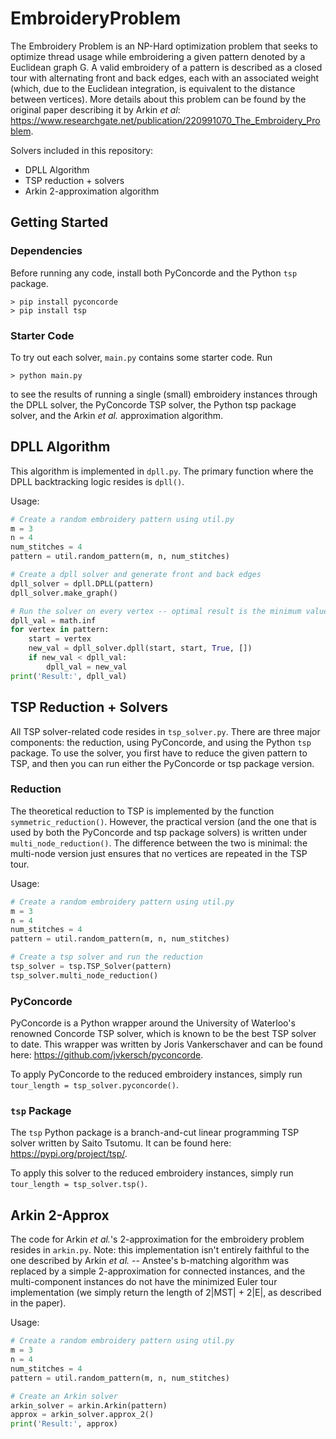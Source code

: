 # EmbroideryProblem

The Embroidery Problem is an NP-Hard optimization problem that seeks to optimize thread usage while embroidering a given pattern denoted by a Euclidean graph G. A valid embroidery of a pattern is described as a closed tour with alternating front and back edges, each with an associated weight (which, due to the Euclidean integration, is equivalent to the distance between vertices). More details about this problem can be found by the original paper describing it by Arkin *et al*: https://www.researchgate.net/publication/220991070_The_Embroidery_Problem.

Solvers included in this repository:
- DPLL Algorithm
- TSP reduction + solvers
- Arkin 2-approximation algorithm

## Getting Started

### Dependencies
Before running any code, install both PyConcorde and the Python `tsp` package.
```
> pip install pyconcorde
> pip install tsp
```

### Starter Code
To try out each solver, `main.py` contains some starter code. Run 
```
> python main.py
```
to see the results of running a single (small) embroidery instances through the DPLL solver, the PyConcorde TSP solver, the Python tsp package solver, and the Arkin *et al.* approximation algorithm.

## DPLL Algorithm
This algorithm is implemented in `dpll.py`. The primary function where the DPLL backtracking logic resides is `dpll()`. 

Usage:
```python
# Create a random embroidery pattern using util.py
m = 3
n = 4
num_stitches = 4
pattern = util.random_pattern(m, n, num_stitches)

# Create a dpll solver and generate front and back edges
dpll_solver = dpll.DPLL(pattern)
dpll_solver.make_graph()

# Run the solver on every vertex -- optimal result is the minimum value
dpll_val = math.inf
for vertex in pattern:
    start = vertex
    new_val = dpll_solver.dpll(start, start, True, [])
    if new_val < dpll_val:
        dpll_val = new_val
print('Result:', dpll_val)
```

## TSP Reduction + Solvers
All TSP solver-related code resides in `tsp_solver.py`. There are three major components: the reduction, using PyConcorde, and using the Python `tsp` package. To use the solver, you first have to reduce the given pattern to TSP, and then you can run either the PyConcorde or tsp package version.

### Reduction
The theoretical reduction to TSP is implemented by the function `symmetric_reduction()`. However, the practical version (and the one that is used by both the PyConcorde and tsp package solvers) is written under `multi_node_reduction()`. The difference between the two is minimal: the multi-node version just ensures that no vertices are repeated in the TSP tour.

Usage:
```python
# Create a random embroidery pattern using util.py
m = 3
n = 4
num_stitches = 4
pattern = util.random_pattern(m, n, num_stitches)

# Create a tsp solver and run the reduction
tsp_solver = tsp.TSP_Solver(pattern)
tsp_solver.multi_node_reduction()
```

### PyConcorde
PyConcorde is a Python wrapper around the University of Waterloo's renowned Concorde TSP solver, which is known to be the best TSP solver to date. This wrapper was written by Joris Vankerschaver and can be found here: https://github.com/jvkersch/pyconcorde.

To apply PyConcorde to the reduced embroidery instances, simply run `tour_length = tsp_solver.pyconcorde()`.

### `tsp` Package
The `tsp` Python package is a branch-and-cut linear programming TSP solver written by Saito Tsutomu. It can be found here: https://pypi.org/project/tsp/.

To apply this solver to the reduced embroidery instances, simply run `tour_length = tsp_solver.tsp()`.

## Arkin 2-Approx
The code for Arkin *et al.*'s 2-approximation for the embroidery problem resides in `arkin.py`. Note: this implementation isn't entirely faithful to the one described by Arkin *et al.* -- Anstee's b-matching algorithm was replaced by a simple 2-approximation for connected instances, and the multi-component instances do not have the minimized Euler tour implementation (we simply return the length of 2|MST| + 2|E|, as described in the paper). 

Usage:
```python
# Create a random embroidery pattern using util.py
m = 3
n = 4
num_stitches = 4
pattern = util.random_pattern(m, n, num_stitches)

# Create an Arkin solver
arkin_solver = arkin.Arkin(pattern)
approx = arkin_solver.approx_2()
print('Result:', approx)
```